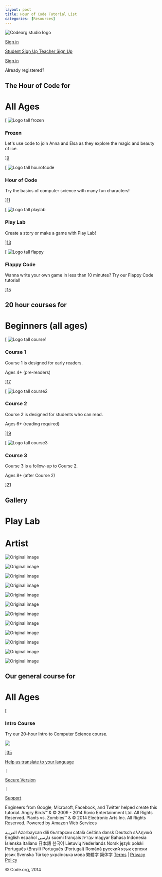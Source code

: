 ```yaml
---
layout: post
title: Hour of Code Tutorial List
categories: [Resources]
---
```

![Codeorg studio logo][3]

[Sign in][4]

[ Student Sign Up ][5] [ Teacher Sign Up ][6]

[ Sign in ][7]

Already registered?




## The Hour of Code for

# All Ages

[ ![Logo tall frozen][8]

###  Frozen

Let's use code to join Anna and Elsa as they explore the magic and beauty of ice.

][9]

[ ![Logo tall hourofcode][10]

###  Hour of Code

Try the basics of computer science with many fun characters!

][11]

[ ![Logo tall playlab][12]

###  Play Lab

Create a story or make a game with Play Lab!

][13]

[ ![Logo tall flappy][14]

###  Flappy Code

Wanna write your own game in less than 10 minutes? Try our Flappy Code tutorial!

][15]




## 20 hour courses for

# Beginners (all ages)

[ ![Logo tall course1][16]

###  Course 1

Course 1 is designed for early readers.

Ages 4+ (pre-readers)

][17]

[ ![Logo tall course2][18]

###  Course 2

Course 2 is designed for students who can read.

Ages 6+ (reading required)

][19]

[ ![Logo tall course3][20]

###  Course 3

Course 3 is a follow-up to Course 2.

Ages 8+ (after Course 2)

][21]




## Gallery

# Play Lab

# Artist

![Original image][22]

![Original image][23]

![Original image][24]

![Original image][25]

![Original image][26]

![Original image][27]

![Original image][28]

![Original image][29]

![Original image][30]

![Original image][31]

![Original image][32]

![Original image][33]




## Our general course for

# All Ages

[

### Intro Course

Try our 20-hour Intro to Computer Science course.

![][34]

][35]






[Help us translate to your language][36]

    |    

[Secure Version][37]

    |    

[Support][38]

Engineers from Google, Microsoft, Facebook, and Twitter helped create this tutorial.
Angry Birds™ & © 2009 - 2014 Rovio Entertainment Ltd. All Rights Reserved.
Plants vs. Zombies™ & © 2014 Electronic Arts Inc. All Rights Reserved.
Powered by Amazon Web Services

العربية Azərbaycan dili български català čeština dansk Deutsch ελληνικά English español فارسی suomi français עברית magyar Bahasa Indonesia Íslenska Italiano 日本語 한국어 Lietuvių Nederlands Norsk język polski Português (Brasil) Português (Portugal) Română русский язык српски језик Svenska Türkçe українська мова 繁體字 简体字 [Terms][39]     |     [Privacy Policy][40]


© Code.org, 2014

[1]: https://support.code.org/hc/en-us/requests/new
[2]: https://support.code.org/hc/en-us/articles/202591743
[3]: /assets/codeorg-studio-logo-ab9fbef5744e7d26dd423357f7c93a8a.png
[4]: http://studio.code.org/users/sign_in
[5]: /users/sign_up
[6]: /users/sign_up?user%5Buser_type%5D=teacher
[7]: /users/sign_in
[8]: http://studio.code.org/assets/logo_tall_frozen-fdf4b7f1af4aeff25522f257a30af5dc.jpg
[9]: http://studio.code.org/s/frozen/reset
[10]: http://studio.code.org/assets/logo_tall_hourofcode-1ff365b0d094938502fcf42c9c73cda7.jpg
[11]: http://studio.code.org/s/hourofcode/reset
[12]: http://studio.code.org/assets/logo_tall_playlab-0261292a3e0a39ab8d3574525328f3c5.jpg
[13]: http://studio.code.org/s/playlab/reset
[14]: http://studio.code.org/assets/logo_tall_flappy-5d52f06d34e4bdd48654c5e79d64325a.jpg
[15]: http://studio.code.org/s/flappy/reset
[16]: http://studio.code.org/assets/logo_tall_course1-0cbb3f4433a12e6e51e6f196d55196e0.jpg
[17]: http://studio.code.org/s/course1
[18]: http://studio.code.org/assets/logo_tall_course2-8d89caf1692b03bcdddc83398459d3a6.jpg
[19]: http://studio.code.org/s/course2
[20]: http://studio.code.org/assets/logo_tall_course3-04db9f86ed1f91e8a79e2d8fcfc25b77.jpg
[21]: http://studio.code.org/s/course3
[22]: /u/51824664/original_image
[23]: /u/51819539/original_image
[24]: /u/51818451/original_image
[25]: /u/51818312/original_image
[26]: /u/51818286/original_image
[27]: /u/51818041/original_image
[28]: /u/32458509/original_image
[29]: /u/51826174/original_image
[30]: /u/51825882/original_image
[31]: /u/40216989/original_image
[32]: /u/33130978/original_image
[33]: /u/32533340/original_image
[34]: //code.org/images/fit-520/code20hr.jpg
[35]: http://studio.code.org/s/1
[36]: http://eepurl.com/Im_In
[37]: https://studio.code.org/
[38]: http://support.code.org
[39]: http://code.org/tos
[40]: http://code.org/privacy
  
